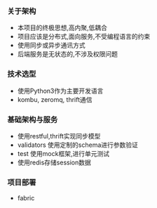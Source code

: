 ### 关于架构
- 本项目的终极思想,高内聚,低耦合
- 项目应该是分布式,面向服务,不受编程语言的约束
- 使用同步或异步通讯方式
- 后端服务是无状态的,不涉及权限问题

### 技术选型
- 使用Python3作为主要开发语言
- kombu, zeromq, thrift通信

### 基础架构与服务
- 使用restful,thrift实现同步模型
- validators 使用定制的schema进行参数验证
- test 使用mock框架,进行单元测试
- 使用redis存储session数据

### 项目部署
- fabric